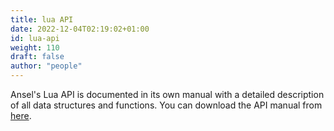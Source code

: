 ```yaml
---
title: lua API
date: 2022-12-04T02:19:02+01:00
id: lua-api
weight: 110
draft: false
author: "people"
---
```


Ansel's Lua API is documented in its own manual with a detailed description of all data structures and functions. You can download the API manual from [here](https://www.darktable.org/resources/).
